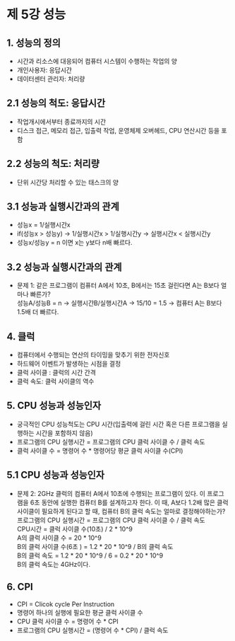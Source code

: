# 제 5강 성능 

## 1. 성능의 정의
- 시간과 리소스에 대응되어 컴퓨터 시스템이 수행하는 작업의 양
- 개인사용자: 응답시간
- 데이터센터 관리자: 처리량 

## 2.1 성능의 척도: 응답시간 
- 작업개시에서부터 종료까지의 시간 
- 디스크 접근, 메모리 접근, 입출력 작업, 운영체제 오버헤드, CPU 연산시간 등을 포함 

## 2.2 성능의 척도: 처리량
- 단위 시간당 처리할 수 있는 태스크의 양 

## 3.1 성능과 실행시간과의 관계
- 성능x = 1/실행시간x 
- if(성능x > 성능y) -> 1/실행시간x > 1/실행시간y -> 실행시간x < 실행시간y 
- 성능x/성능y = n 이면 x는 y보다 n배 빠르다.

## 3.2 성능과 실행시간과의 관계
- 문제 1: 같은 프로그램이 컴퓨터 A에서 10초, B에서는 15초 걸린다면 A는 B보다 얼마나 빠른가? <br>
 성능A/성능B = n -> 실행시간B/실행시간A -> 15/10 = 1.5 -> 컴퓨터 A는 B보다 1.5배 더 빠르다. 

## 4. 클럭
- 컴퓨터에서 수행되는 연산의 타이밍을 맞추기 위한 전자신호 
- 하드웨어 이벤트가 발생하는 시점을 결정 
- 클럭 사이클 : 클럭의 시간 간격 
- 클럭 속도: 클럭 사이클의 역수 

## 5. CPU 성능과 성능인자 
- 궁극적인 CPU 성능척도는 CPU 시간(입출력에 걸린 시간 혹은 다른 프로그램을 실행하는 시간을 포함하지 않음)
- 프로그램의 CPU 실행시간 = 프로그램의 CPU 클럭 사이클 수 / 클럭 속도 
- 클럭 사이클 수 = 명령어 수 * 명령어당 평균 클럭 사이클 수(CPI)

## 5.1 CPU 성능과 성능인자 
- 문제 2: 2GHz 클럭의 컴퓨터 A에서 10초에 수행되는 프로그램이 있다. 이 프로그램을 6초 동안에 실행한 컴퓨터 B를 설계하고자 한다. 이 때, A보다 1.2배 많은 클럭 사이클이 필요하게 된다고 할 때, 컴퓨터 B의 클럭 속도는 얼마로 결정해야하는가? <br>
프로그램의 CPU 실행시간 = 프로그램의 CPU 클럭 사이클 수 / 클럭 속도 <br>
CPU시간 = 클럭 사이클 수(10초) / 2 * 10^9 <br>
A의 클럭 사이클 수 = 20 * 10^9 <br>
B의 클럭 사이클 수(6초 ) = 1.2 * 20 * 10^9 / B의 클럭 속도 <br>
B의 클럭 속도 = 1.2 * 20 * 10^9 / 6 = 0.2 * 20 * 10^9 <br>
B의 클럭 속도는 4GHz이다. 

## 6. CPI
- CPI = Clicok cycle Per Instruction 
- 명령어 하나의 실행에 필요한 평균 클럭 사이클 수 
- CPU 클럭 사이클 수 = 명령어 수 * CPI 
- 프로그램의 CPU 실행시간 = (명령어 수 * CPI) / 클럭 속도 

